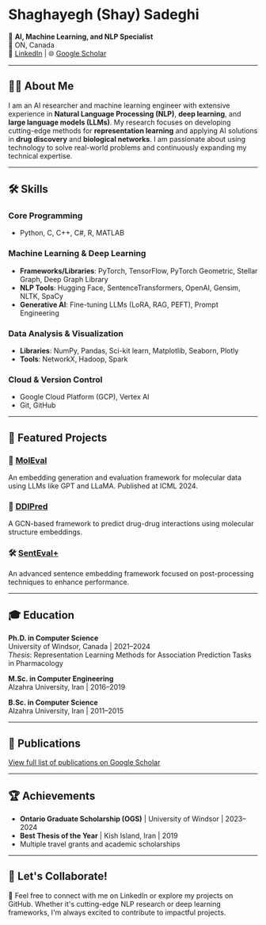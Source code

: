 # Shaghayegh (Shay) Sadeghi

🌟 **AI, Machine Learning, and NLP Specialist**  
📍 ON, Canada  
💼 [LinkedIn](https://www.linkedin.com/in/shaghayegh-sadeghi-a0460612b/) | 🌐 [Google Scholar](https://scholar.google.com/citations?user=gif2gGEAAAAJ&hl=en)  

---

## 👩‍💻 About Me

I am an AI researcher and machine learning engineer with extensive experience in **Natural Language Processing (NLP)**, **deep learning**, and **large language models (LLMs)**. My research focuses on developing cutting-edge methods for **representation learning** and applying AI solutions in **drug discovery** and **biological networks**. I am passionate about using technology to solve real-world problems and continuously expanding my technical expertise.

---

## 🛠️ Skills

### Core Programming
- Python, C, C++, C#, R, MATLAB

### Machine Learning & Deep Learning
- **Frameworks/Libraries**: PyTorch, TensorFlow, PyTorch Geometric, Stellar Graph, Deep Graph Library  
- **NLP Tools**: Hugging Face, SentenceTransformers, OpenAI, Gensim, NLTK, SpaCy  
- **Generative AI**: Fine-tuning LLMs (LoRA, RAG, PEFT), Prompt Engineering  

### Data Analysis & Visualization
- **Libraries**: NumPy, Pandas, Sci-kit learn, Matplotlib, Seaborn, Plotly  
- **Tools**: NetworkX, Hadoop, Spark  

### Cloud & Version Control
- Google Cloud Platform (GCP), Vertex AI  
- Git, GitHub  

---

## 🌟 Featured Projects

### 🔬 [MolEval](https://github.com/sshaghayeghs/MolEval)  
An embedding generation and evaluation framework for molecular data using LLMs like GPT and LLaMA. Published at ICML 2024.

### 🧬 [DDIPred](https://github.com/sshaghayeghs/DDIPred)  
A GCN-based framework to predict drug-drug interactions using molecular structure embeddings.

### 🛠️ [SentEval+](https://github.com/sshaghayeghs/SentEvalPlus)  
An advanced sentence embedding framework focused on post-processing techniques to enhance performance.

---

## 🎓 Education

**Ph.D. in Computer Science**  
University of Windsor, Canada | 2021–2024  
*Thesis*: Representation Learning Methods for Association Prediction Tasks in Pharmacology

**M.Sc. in Computer Engineering**  
Alzahra University, Iran | 2016–2019

**B.Sc. in Computer Science**  
Alzahra University, Iran | 2011–2015

---

## 📜 Publications

[View full list of publications on Google Scholar](https://scholar.google.com/citations?user=gif2gGEAAAAJ&hl=en)

---

## 🏆 Achievements
- **Ontario Graduate Scholarship (OGS)** | University of Windsor | 2023–2024  
- **Best Thesis of the Year** | Kish Island, Iran | 2019  
- Multiple travel grants and academic scholarships

---

## 🤝 Let's Collaborate!

💌 Feel free to connect with me on LinkedIn or explore my projects on GitHub. Whether it's cutting-edge NLP research or deep learning frameworks, I'm always excited to contribute to impactful projects.  
